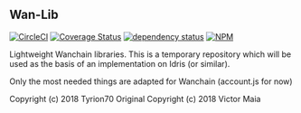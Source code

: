## Wan-Lib

[![CircleCI][circle-image]][circle-url]
[![Coverage Status][coveralls-image]][coveralls-url]
[![dependency status][dep-image]][dep-url]
[![NPM][npm-image]][npm-url]

[circle-image]: https://circleci.com/gh/WanJS/wan-lib.svg?style=svg
[circle-url]: https://circleci.com/gh/WanJS/wan-lib
[dep-image]: https://david-dm.org/WanJS/wan-lib.svg
[dep-url]: https://david-dm.org/WanJS/wan-lib
[coveralls-image]: https://coveralls.io/repos/github/WanJS/wan-lib/badge.svg?branch=dev
[coveralls-url]: https://coveralls.io/github/WanJS/wan-lib?branch=dev
[npm-image]: http://img.shields.io/npm/v/wan-lib.svg
[npm-url]: https://www.npmjs.org/package/wan-lib


Lightweight Wanchain libraries. This is a temporary repository which will be used as the basis of an implementation on Idris (or similar).

Only the most needed things are adapted for Wanchain (account.js for now)


Copyright (c) 2018 Tyrion70
Original Copyright (c) 2018 Victor Maia
